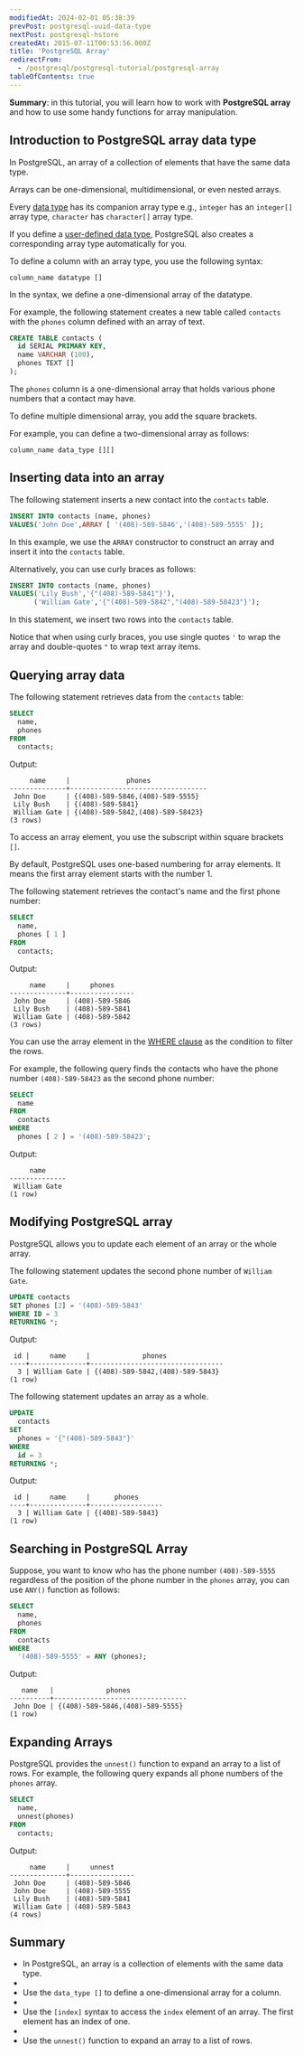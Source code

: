 ```yaml
---
modifiedAt: 2024-02-01 05:38:39
prevPost: postgresql-uuid-data-type
nextPost: postgresql-hstore
createdAt: 2015-07-11T00:53:56.000Z
title: 'PostgreSQL Array'
redirectFrom:
  - /postgresql/postgresql-tutorial/postgresql-array
tableOfContents: true
---
```



**Summary**: in this tutorial, you will learn how to work with **PostgreSQL array** and how to use some handy functions for array manipulation.

## Introduction to PostgreSQL array data type

In PostgreSQL, an array of a collection of elements that have the same data type.

Arrays can be one-dimensional, multidimensional, or even nested arrays.

Every [data type](/postgresql/postgresql-data-types) has its companion array type e.g., `integer` has an `integer[]` array type, `character` has `character[]` array type.

If you define a [user-defined data type](/postgresql/postgresql-user-defined-data-types), PostgreSQL also creates a corresponding array type automatically for you.

To define a column with an array type, you use the following syntax:

```
column_name datatype []
```

In the syntax, we define a one-dimensional array of the datatype.

For example, the following statement creates a new table called `contacts` with the `phones` column defined with an array of text.

```sql
CREATE TABLE contacts (
  id SERIAL PRIMARY KEY,
  name VARCHAR (100),
  phones TEXT []
);
```

The `phones` column is a one-dimensional array that holds various phone numbers that a contact may have.

To define multiple dimensional array, you add the square brackets.

For example, you can define a two-dimensional array as follows:

```
column_name data_type [][]
```

## Inserting data into an array

The following statement inserts a new contact into the `contacts` table.

```sql
INSERT INTO contacts (name, phones)
VALUES('John Doe',ARRAY [ '(408)-589-5846','(408)-589-5555' ]);
```

In this example, we use the `ARRAY` constructor to construct an array and insert it into the `contacts` table.

Alternatively, you can use curly braces as follows:

```sql
INSERT INTO contacts (name, phones)
VALUES('Lily Bush','{"(408)-589-5841"}'),
      ('William Gate','{"(408)-589-5842","(408)-589-58423"}');
```

In this statement, we insert two rows into the `contacts` table.

Notice that when using curly braces, you use single quotes `'` to wrap the array and double-quotes `"` to wrap text array items.

## Querying array data

The following statement retrieves data from the `contacts` table:

```sql
SELECT
  name,
  phones
FROM
  contacts;
```

Output:

```
     name     |              phones
--------------+----------------------------------
 John Doe     | {(408)-589-5846,(408)-589-5555}
 Lily Bush    | {(408)-589-5841}
 William Gate | {(408)-589-5842,(408)-589-58423}
(3 rows)
```

To access an array element, you use the subscript within square brackets `[]`.

By default, PostgreSQL uses one-based numbering for array elements. It means the first array element starts with the number 1.

The following statement retrieves the contact's name and the first phone number:

```sql
SELECT
  name,
  phones [ 1 ]
FROM
  contacts;
```

Output:

```
     name     |     phones
--------------+----------------
 John Doe     | (408)-589-5846
 Lily Bush    | (408)-589-5841
 William Gate | (408)-589-5842
(3 rows)
```

You can use the array element in the [WHERE clause](/postgresql/postgresql-where) as the condition to filter the rows.

For example, the following query finds the contacts who have the phone number `(408)-589-58423` as the second phone number:

```sql
SELECT
  name
FROM
  contacts
WHERE
  phones [ 2 ] = '(408)-589-58423';
```

Output:

```
     name
--------------
 William Gate
(1 row)
```

## Modifying PostgreSQL array

PostgreSQL allows you to update each element of an array or the whole array.

The following statement updates the second phone number of `William Gate`.

```sql
UPDATE contacts
SET phones [2] = '(408)-589-5843'
WHERE ID = 3
RETURNING *;
```

Output:

```
 id |     name     |             phones
----+--------------+---------------------------------
  3 | William Gate | {(408)-589-5842,(408)-589-5843}
(1 row)
```

The following statement updates an array as a whole.

```sql
UPDATE
  contacts
SET
  phones = '{"(408)-589-5843"}'
WHERE
  id = 3
RETURNING *;
```

Output:

```
 id |     name     |      phones
----+--------------+------------------
  3 | William Gate | {(408)-589-5843}
(1 row)
```

## Searching in PostgreSQL Array

Suppose, you want to know who has the phone number `(408)-589-5555` regardless of the position of the phone number in the `phones` array, you can use `ANY()` function as follows:

```sql
SELECT
  name,
  phones
FROM
  contacts
WHERE
  '(408)-589-5555' = ANY (phones);
```

Output:

```
   name   |             phones
----------+---------------------------------
 John Doe | {(408)-589-5846,(408)-589-5555}
(1 row)
```

## Expanding Arrays

PostgreSQL provides the `unnest()` function to expand an array to a list of rows. For example, the following query expands all phone numbers of the `phones` array.

```sql
SELECT
  name,
  unnest(phones)
FROM
  contacts;
```

Output:

```
     name     |     unnest
--------------+----------------
 John Doe     | (408)-589-5846
 John Doe     | (408)-589-5555
 Lily Bush    | (408)-589-5841
 William Gate | (408)-589-5843
(4 rows)
```

## Summary

- In PostgreSQL, an array is a collection of elements with the same data type.
-
- Use the `data_type []` to define a one-dimensional array for a column.
-
- Use the `[index]` syntax to access the `index` element of an array. The first element has an index of one.
-
- Use the `unnest()` function to expand an array to a list of rows.
